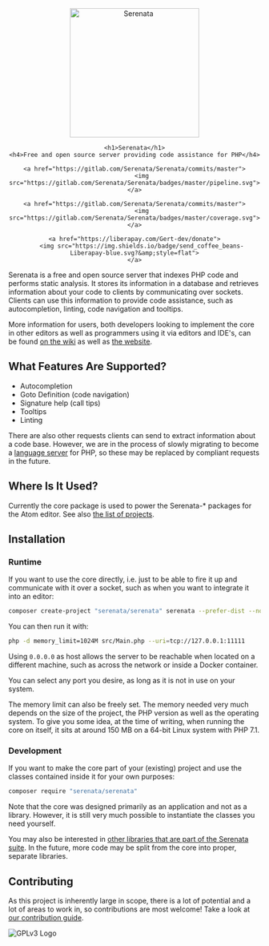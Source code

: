 <div align="center">
    <a href="https://gitlab.com/Serenata/Serenata"><img src="https://assets.gitlab-static.net/uploads/-/system/project/avatar/2815601/PHP_Integrator.png" alt="Serenata" title="Serenata" width="258"></a>

    <h1>Serenata</h1>
    <h4>Free and open source server providing code assistance for PHP</h4>

    <a href="https://gitlab.com/Serenata/Serenata/commits/master">
        <img src="https://gitlab.com/Serenata/Serenata/badges/master/pipeline.svg">
    </a>

    <a href="https://gitlab.com/Serenata/Serenata/commits/master">
        <img src="https://gitlab.com/Serenata/Serenata/badges/master/coverage.svg">
    </a>

    <a href="https://liberapay.com/Gert-dev/donate">
        <img src="https://img.shields.io/badge/send_coffee_beans-Liberapay-blue.svg?&amp;style=flat">
    </a>
</div>

Serenata is a free and open source server that indexes PHP code and performs static analysis. It stores its information in a database and retrieves information about your code to clients by communicating over sockets. Clients can use this information to provide code assistance, such as autocompletion, linting, code navigation and tooltips.

More information for users, both developers looking to implement the core in other editors as well as programmers using it via editors and IDE's, can be found [on the wiki](https://gitlab.com/Serenata/Serenata/wikis/home) as well as [the website](https://Serenata.github.io/).

## What Features Are Supported?
* Autocompletion
* Goto Definition (code navigation)
* Signature help (call tips)
* Tooltips
* Linting

There are also other requests clients can send to extract information about a code base. However, we are in the process of slowly migrating to become a [language server](https://microsoft.github.io/language-server-protocol/) for PHP, so these may be replaced by compliant requests in the future.

## Where Is It Used?
Currently the core package is used to power the Serenata-* packages for the Atom editor. See also
[the list of projects](https://github.com/Serenata).

## Installation
### Runtime
If you want to use the core directly, i.e. just to be able to fire it up and communicate with it over a socket, such as when you want to integrate it into an editor:

```sh
composer create-project "serenata/serenata" serenata --prefer-dist --no-dev
```

You can then run it with:

```sh
php -d memory_limit=1024M src/Main.php --uri=tcp://127.0.0.1:11111
```

Using `0.0.0.0` as host allows the server to be reachable when located on a different machine, such as across the network or inside a Docker container.

You can select any port you desire, as long as it is not in use on your system.

The memory limit can also be freely set. The memory needed very much depends on the size of the project, the PHP version as well as the operating system. To give you some idea, at the time of writing, when running the core on itself, it sits at around 150 MB on a 64-bit Linux system with PHP 7.1.

### Development
If you want to make the core part of your (existing) project and use the classes contained inside it for your own purposes:

```sh
composer require "serenata/serenata"
```

Note that the core was designed primarily as an application and not as a library. However, it is still very much possible to instantiate the classes you need yourself.

You may also be interested in [other libraries that are part of the Serenata suite](https://gitlab.com/Serenata). In the future, more code may be split from the core into proper, separate libraries.

## Contributing
As this project is inherently large in scope, there is a lot of potential and a lot of areas to work in, so contributions are most welcome! Take a look at [our contribution guide](https://gitlab.com/Serenata/Serenata/blob/master/CONTRIBUTING.md).

![GPLv3 Logo](https://gitlab.com/Serenata/Serenata/raw/793c93b0f69a5f4ba183f1dfff79f0c68d9bd010/resources/images/gpl_v3.png)

